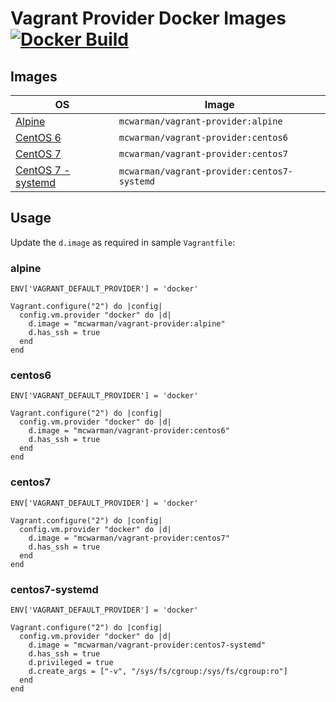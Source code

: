 # Vagrant Provider Docker Images [![Docker Build](https://img.shields.io/docker/automated/mcwarman/interlok-hello-world.svg)](https://hub.docker.com/r/mcwarman/vagrant-provider/)

## Images

| OS                                    | Image                                       |
|---------------------------------------|---------------------------------------------|
| [Alpine](alpine)                      | `mcwarman/vagrant-provider:alpine`          |
| [CentOS 6](centos6)                   | `mcwarman/vagrant-provider:centos6`         |
| [CentOS 7](centos7/ssh)               | `mcwarman/vagrant-provider:centos7`         |
| [CentOS 7 - systemd](centos7/systemd) | `mcwarman/vagrant-provider:centos7-systemd` |

## Usage

Update the `d.image` as required in sample `Vagrantfile`:

### alpine

```
ENV['VAGRANT_DEFAULT_PROVIDER'] = 'docker'

Vagrant.configure("2") do |config|
  config.vm.provider "docker" do |d|
    d.image = "mcwarman/vagrant-provider:alpine"
    d.has_ssh = true
  end
end
```

### centos6

```
ENV['VAGRANT_DEFAULT_PROVIDER'] = 'docker'

Vagrant.configure("2") do |config|
  config.vm.provider "docker" do |d|
    d.image = "mcwarman/vagrant-provider:centos6"
    d.has_ssh = true
  end
end
```

### centos7

```
ENV['VAGRANT_DEFAULT_PROVIDER'] = 'docker'

Vagrant.configure("2") do |config|
  config.vm.provider "docker" do |d|
    d.image = "mcwarman/vagrant-provider:centos7"
    d.has_ssh = true
  end
end
```

### centos7-systemd

```
ENV['VAGRANT_DEFAULT_PROVIDER'] = 'docker'

Vagrant.configure("2") do |config|
  config.vm.provider "docker" do |d|
    d.image = "mcwarman/vagrant-provider:centos7-systemd"
    d.has_ssh = true
    d.privileged = true
    d.create_args = ["-v", "/sys/fs/cgroup:/sys/fs/cgroup:ro"]
  end
end
```
